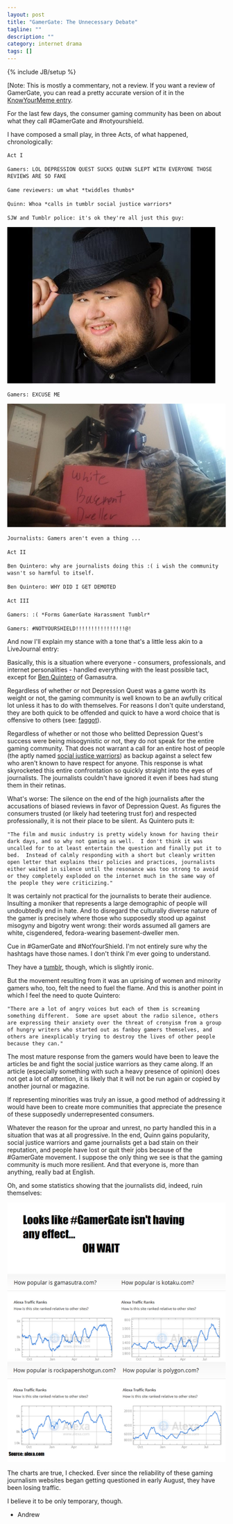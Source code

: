 ```yaml
---
layout: post
title: "GamerGate: The Unnecessary Debate"
tagline: ""
description: ""
category: internet drama
tags: []
---
```

{% include JB/setup %}

[Note: This is mostly a commentary, not a review. If you want a review of GamerGate, you can read a pretty accurate version of it in the <a href="http://knowyourmeme.com/memes/events/gamergate">KnowYourMeme entry</a>.

For the last few days, the consumer gaming community has been on about what they call #GamerGate and #notyourshield. 

I have composed a small play, in three Acts, of what happened, chronologically:

	Act I

	Gamers: LOL DEPRESSION QUEST SUCKS QUINN SLEPT WITH EVERYONE THOSE REVIEWS ARE SO FAKE

	Game reviewers: um what *twiddles thumbs*

	Quinn: Whoa *calls in tumblr social justice warriors*

	SJW and Tumblr police: it's ok they're all just this guy:

<img src="/img/fed.jpg">


	Gamers: EXCUSE ME

<img src="img/wbd.jpg">

	Journalists: Gamers aren't even a thing ...

	Act II

	Ben Quintero: why are journalists doing this :( i wish the community wasn't so harmful to itself.

	Ben Quintero: WHY DID I GET DEMOTED

	Act III

	Gamers: :( *Forms GamerGate Harassment Tumblr*

	Gamers: #NOTYOURSHIELD!!!!!!!!!!!!!!!!@!


And now I'll explain my stance with a tone that's a little less akin to a LiveJournal entry:

Basically, this is a situation where everyone - consumers, professionals, and internet personalities - handled everything with the least possible tact, except for <a href="http://www.gamasutra.com/blogs/BenjaminQuintero/20140902/224671/Can_We_All_Get_Along.php"> Ben Quintero</a> of Gamasutra. 

Regardless of whether or not Depression Quest was a game worth its weight or not, the gaming community is well known to be an awfully critical lot unless it has to do with themselves. For reasons I don't quite understand, they are both quick to be offended and quick to have a word choice that is offensive to others (see: <a href="http://www.urbandictionary.com/define.php?term=faggot%20game"> faggot</a>).

Regardless of whether or not those who belitted Depression Quest's success were being misogynistic or not, they do not speak for the entire gaming community. That does not warrant a call for an entire host of people (the aptly named <a href="http://www.urbandictionary.com/define.php?term=social%20justice%20warrior">social justice warriors</a>) as backup against a select few who aren't known to have respect for anyone. This response is what skyrocketed this entire confrontation so quickly straight into the eyes of journalists. The journalists couldn't have ignored it even if bees had stung them in their retinas.

What's worse: The silence on the end of the high journalists after the accusations of biased reviews in favor of Depression Quest. As figures the consumers trusted (or likely had teetering trust for) and respected professionally, it is not their place to be silent. As Quintero puts it: 

	"The film and music industry is pretty widely known for having their dark days, and so why not gaming as well.  I don't think it was uncalled for to at least entertain the question and finally put it to bed.  Instead of calmly responding with a short but cleanly written open letter that explains their policies and practices, journalists either waited in silence until the resonance was too strong to avoid or they completely exploded on the internet much in the same way of the people they were criticizing."


It was certainly not practical for the journalists to berate their audience. Insulting a moniker that represents a large demographic of people will undoubtedly end in hate. And to disregard the culturally diverse nature of the gamer is precisely where those who supposedly stood up against misogyny and bigotry went wrong: their words assumed all gamers are white, cisgendered, fedora-wearing basement-dweller men. 

Cue in #GamerGate and #NotYourShield.
I'm not entirely sure why the hashtags have those names. I don't think I'm ever going to understand.

They have a <a href="http://gamergateharrassment.tumblr.com/">tumblr</a>, though, which is slightly ironic.

But the movement resulting from it was an uprising of women and minority gamers who, too, felt the need to fuel the flame. And this is another point in which I feel the need to quote Quintero:

	"There are a lot of angry voices but each of them is screaming something different.  Some are upset about the radio silence, others are expressing their anxiety over the threat of cronyism from a group of hungry writers who started out as fanboy gamers themselves, and others are inexplicably trying to destroy the lives of other people because they can."

The most mature response from the gamers would have been to leave the articles be and fight the social justice warriors as they came along. If an article (especially something with such a heavy presence of opinion) does not get a lot of attention, it is likely that it will not be run again or copied by another journal or magazine. 

If representing minorities was truly an issue, a good method of addressing it would have been to create more communities that appreciate the presence of these supposedly underrepresented consumers.

Whatever the reason for the uproar and unrest, no party handled this in a situation that was at all progressive. In the end, Quinn gains popularity, social justice warriors and game journalists get a bad stain on their reputation, and people have lost or quit their jobs because of the #GamerGate movement. I suppose the only thing we see is that the gaming community is much more resilient. And that everyone is, more than anything, really bad at English. 

Oh, and some statistics showing that the journalists did, indeed, ruin themselves:

<img src="/img/stats.png">

The charts are true, I checked. Ever since the reliability of these gaming journalism websites began getting questioned in early August, they have been losing traffic.

I believe it to be only temporary, though.

- Andrew